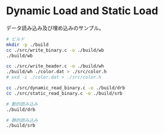 Dynamic Load and Static Load
===

データ読み込み及び埋め込みのサンプル。

```bash
# ビルド
mkdir -p ./build
cc ./src/write_binary.c -o ./build/wb
./build/wb

cc ./src/write_header.c -o ./build/wh
./build/wh ./color.dat > ./src/color.h
# xxd -i ./color.dat > ./src/color.h

cc ./src/dynamic_read_binary.c -o ./build/drb
cc ./src/static_read_binary.c -o ./build/srb

# 動的読み込み
./build/drb

# 静的読み込み
./build/srb
```
